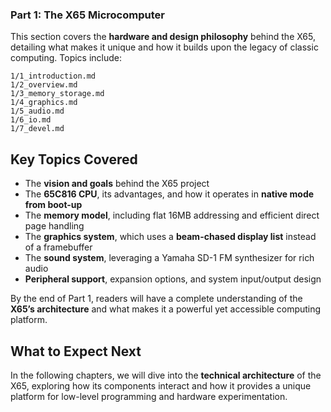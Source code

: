 ### Part 1: The X65 Microcomputer

This section covers the **hardware and design philosophy** behind the X65, detailing what makes it unique and how it builds upon the legacy of classic computing. Topics include:

```{toctree}
1/1_introduction.md
1/2_overview.md
1/3_memory_storage.md
1/4_graphics.md
1/5_audio.md
1/6_io.md
1/7_devel.md
```

## Key Topics Covered

- The **vision and goals** behind the X65 project
- The **65C816 CPU**, its advantages, and how it operates in **native mode from boot-up**
- The **memory model**, including flat 16MB addressing and efficient direct page handling
- The **graphics system**, which uses a **beam-chased display list** instead of a framebuffer
- The **sound system**, leveraging a Yamaha SD-1 FM synthesizer for rich audio
- **Peripheral support**, expansion options, and system input/output design

By the end of Part 1, readers will have a complete understanding of the **X65’s architecture** and what makes it a powerful yet accessible computing platform.

## What to Expect Next

In the following chapters, we will dive into the **technical architecture** of the X65, exploring how its components interact and how it provides a unique platform for low-level programming and hardware experimentation.
